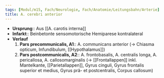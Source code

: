 ```yaml
---
tags: [Modul/m15, Fach/Neurologie, Fach/Anatomie/Leitungsbahn/Arterie]
title: A. cerebri anterior
---
```

- **Ursprung**:: Aus [[A. carotis interna]]
- **Infarkt**:: Beinbetonte sensomotorische Hemiparese kontralateral
- **Verlauf**
	1. **Pars precommunicalis, A1**:: A. communicans anterior (→ Chiasma opticum, Infundibulum, [[Hypothalamus]])
	2. **Pars postcommunicalis, A2**:: A. frontobasalis, A. centralis longa, A. pericallosa, A. callosomarginalis (→ [[Frontallappen]] inkl. Mantelkante, [[Parietallappen]], Gyrus cinguli, Gyrus frontalis superior et medius, Gyrus prä- et postcentralis, Corpus callosum)